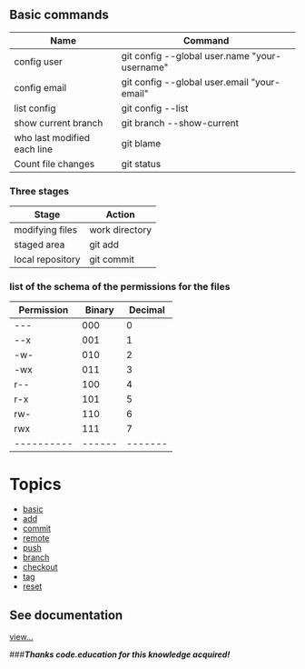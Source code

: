 ## Basic commands

|Name|Command|
|----------|------|
|    config user   |  git config --global user.name "your-username" |
|    config email   |  git config --global user.email "your-email" |
|    list config   |  git config --list |
|    show current branch   |  git branch --show-current |
|    who last modified each line   |  git blame <filename> |
|    Count file changes   |  git status | grep 'modified:' | wc -l |

### Three stages  

|Stage|Action|
|----------|------|
|    modifying files   |  work directory |
|    staged area   |  git add |
|    local repository   |  git commit |


### list of the schema of the permissions for the files

|Permission|Binary|Decimal|
|----------|------|-------|
|    ---   |  000 |   0   |
|    --x   |  001 |   1   |
|    -w-   |  010 |   2   |
|    -wx   |  011 |   3   |
|    r--   |  100 |   4   |
|    r-x   |  101 |   5   |
|    rw-   |  110 |   6   |
|    rwx   |  111 |   7   |
|----------|------|-------|

# Topics
* [basic](https://github.com/MRCardoso/git-code/blob/master/topics/00-first-steps.md)
* [add](https://github.com/MRCardoso/git-code/blob/master/topics/add.md)
* [commit](https://github.com/MRCardoso/git-code/blob/master/topics/commit.md)
* [remote](https://github.com/MRCardoso/git-code/blob/master/topics/remote.md)
* [push](https://github.com/MRCardoso/git-code/blob/master/topics/push.md)
* [branch](https://github.com/MRCardoso/git-code/blob/master/topics/branch.md)
* [checkout](https://github.com/MRCardoso/git-code/blob/master/topics/checkout.md)
* [tag](https://github.com/MRCardoso/git-code/blob/master/topics/tag.md)
* [reset](https://github.com/MRCardoso/git-code/blob/master/topics/reset.md)


## See documentation

  [view...](https://git-scm.com/doc)
  
###***Thanks code.education for this knowledge acquired!***

